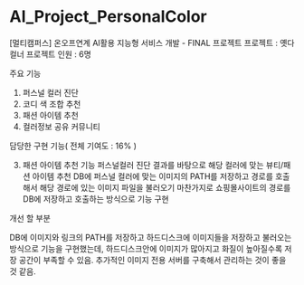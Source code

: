 # AI_Project_PersonalColor

[멀티캠퍼스] 온오프연계 AI활용 지능형 서비스 개발 - FINAL 프로젝트
프로젝트 : 옛다 컬너
프로젝트 인원 : 6명

주요 기능
1. 퍼스널 컬러 진단
2. 코디 색 조합 추천
3. 패션 아이템 추천
4. 컬러정보 공유 커뮤니티

담당한 구현 기능( 전체 기여도 : 16% )

3. 패션 아이템 추천 기능 
  퍼스널컬러 진단 결과를 바탕으로 해당 컬러에 맞는 뷰티/패션 아이템 추천
  DB에 퍼스널 컬러에 맞는 이미지의 PATH를 저장하고 경로를 호출해서 해당 경로에 있는 이미지 파일을 불러오기
  마찬가지로 쇼핑몰사이트의 경로를 DB에 저장하고 호출하는 방식으로 기능 구현
  


개선 할 부분

DB에 이미지와 링크의 PATH를 저장하고 하드디스크에 이미지들을 저장하고 불러오는 방식으로 기능을 구현했는데, 
하드디스크안에 이미지가 많아지고 화질이 높아질수록 저장 공간이 부족할 수 있음. 
추가적인 이미지 전용 서버를 구축해서 관리하는 것이 좋을 것 같음.
